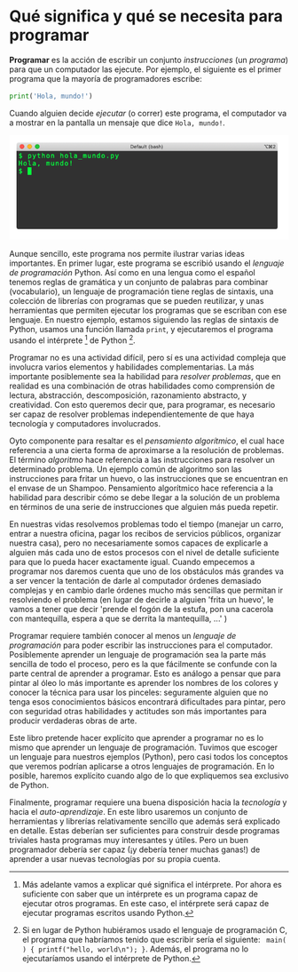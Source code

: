 
# Qué significa y qué se necesita para programar

**Programar** es la acción de escribir un conjunto *instrucciones* (un *programa*) para que un computador las ejecute. Por ejemplo, el siguiente es el primer programa que la mayoría de programadores escribe:

```python 
print('Hola, mundo!')
```

Cuando alguien decide *ejecutar* (o correr) este programa, el computador va a mostrar en la pantalla un mensaje que dice ```Hola, mundo!```.

![](./images/hola_mundo.png)

Aunque sencillo, este programa nos permite ilustrar varias ideas importantes. En primer lugar, este programa se escribió usando el *lenguaje de programación* Python. Así como en una lengua como el español tenemos reglas de gramática y un conjunto de palabras para combinar (vocabulario), un lenguaje de programación tiene reglas de sintaxis, una colección de librerías con programas que se pueden reutilizar, y unas herramientas que permiten ejecutar los programas que se escriban con ese lenguaje. En nuestro ejemplo, estamos siguiendo las reglas de sintaxis de Python, usamos una función llamada ```print```, y ejecutaremos el programa usando el intérprete [^interprete] de Python [^c].

[^interprete]: Más adelante vamos a explicar qué significa el intérprete. Por ahora es suficiente con saber que un intérprete es un programa capaz de ejecutar otros programas. En este caso, el intérprete será capaz de ejecutar programas escritos usando Python.

[^c]: Si en lugar de Python hubiéramos usado el lenguaje de programación C, el programa que habríamos tenido que escribir sería el siguiente: ``` main( ) { printf("hello, world\n"); }```. Además, el programa no lo ejecutaríamos usando el intérprete de Python.


Programar no es una actividad difícil, pero sí es una actividad compleja que involucra varios elementos y habilidades complementarias. La más importante posiblemente sea la habilidad para *resolver problemas*, que en realidad es una combinación de otras habilidades como comprensión de lectura, abstracción, descomposición, razonamiento abstracto, y creatividad. Con esto queremos decir que, para programar, es necesario ser capaz de resolver problemas independientemente de que haya tecnología y computadores involucrados.

Oyto componente para resaltar es el *pensamiento algorítmico*, el cual hace referencia a una cierta forma de aproximarse a la resolución de problemas. El término *algoritmo* hace referencia a las instrucciones para resolver un determinado problema. Un ejemplo común de algoritmo son las instrucciones para fritar un huevo, o las instrucciones que se encuentran en el envase de un Shampoo. Pensamiento algorítmico hace referencia a la habilidad para describir cómo se debe llegar a la solución de un problema en términos de una serie de instrucciones que alguien más pueda repetir. 

En nuestras vidas resolvemos problemas todo el tiempo (manejar un carro, entrar a nuestra oficina, pagar los recibos de servicios públicos, organizar nuestra casa), pero no necesariamente somos capaces de explicarle a alguien más cada uno de estos procesos con el nivel de detalle suficiente para que lo pueda hacer exactamente igual. Cuando empecemos a programar nos daremos cuenta que uno de los obstáculos más grandes va a ser vencer la tentación de darle al computador órdenes demasiado complejas y en cambio darle órdenes mucho más sencillas que permitan ir resolviendo el problema (en lugar de decirle a alguien 'frita un huevo', le vamos a tener que decir 'prende el fogón de la estufa, pon una cacerola con mantequilla, espera a que se derrita la mantequilla, ...' )

Programar requiere también conocer al menos un *lenguaje de programación* para poder escribir las instrucciones para el computador. Posiblemente aprender un lenguaje de programación sea la parte más sencilla de todo el proceso, pero es la que fácilmente se confunde con la parte central de aprender a programar. Esto es análogo a pensar que para pintar al óleo lo más importante es aprender los nombres de los colores y conocer la técnica para usar los pinceles: seguramente alguien que no tenga esos conocimientos básicos encontrará dificultades para pintar, pero con seguridad otras habilidades y actitudes son más importantes para producir verdaderas obras de arte.

Este libro pretende hacer explícito que aprender a programar no es lo mismo que aprender un lenguaje de programación. Tuvimos que escoger un lenguaje para nuestros ejemplos (Python), pero casi todos los conceptos que veremos podrían aplicarse a otros lenguajes de programación. En lo posible, haremos explícito cuando algo de lo que expliquemos sea exclusivo de Python.

Finalmente, programar requiere una buena disposición hacia la *tecnología* y hacia el *auto-aprendizaje*. En este libro usaremos un conjunto de herramientas y librerías relativamente sencillo que además será explicado en detalle. Estas deberían ser suficientes para construir desde programas triviales hasta programas muy interesantes y útiles. Pero un buen programador debería ser capaz (¡y debería tener muchas ganas!) de aprender a usar nuevas tecnologías por su propia cuenta.

